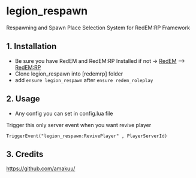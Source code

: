 # legion_respawn
 Respawning and Spawn Place Selection System for RedEM:RP Framework

## 1. Installation
- Be sure you have RedEM and RedEM:RP Installed
if not -> [RedEM](https://github.com/kanersps/redem) --> [RedEM:RP](https://github.com/RedEM-RP/redem_roleplay)
- Clone legion_respawn into [redemrp] folder
- add ```ensure legion_respawn``` after ```ensure redem_roleplay```

## 2. Usage
- Any config you can set in config.lua file

Trigger this only server event when you want revive player 

```
TriggerEvent("legion_respawn:RevivePlayer" , PlayerServerId)
```

## 3. Credits
https://github.com/amakuu/
